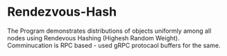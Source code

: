 # Rendezvous-Hash
The Program demonstrates distributions of objects uniformly among all nodes using Rendevous Hashing (Highesh Random Weight). Comminucation is RPC based - used gRPC protocaol buffers for the same.

